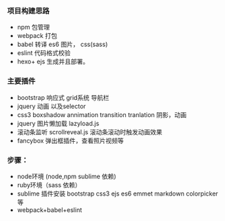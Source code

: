 ### 项目构建思路



 - npm 包管理
 - webpack 打包
 - babel 转译 es6  图片， css(sass)
 - eslint 代码格式校验
 - hexo+ ejs 生成并且部署。




### 主要插件

 - bootstrap 响应式 grid系统 导航栏 
 - jquery 动画 以及selector
 - css3 boxshadow annimation transition tranlation 阴影，动画
 - jquery 图片懒加载 lazyload.js
 - 滚动条监听 scrollreveal.js   滚动条滚动时触发动画效果
 - fancybox 弹出框插件，查看照片视频等




### 步骤：

 - node环境 (node,npm sublime 依赖)
 - ruby环境（sass 依赖）
 - sublime 插件安装 bootstrap css3 ejs es6 emmet markdown colorpicker 等
 - webpack+babel+eslint